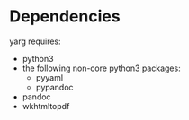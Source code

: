 # Dependencies

yarg requires:

* python3
* the following non-core python3 packages:
    * pyyaml
    * pypandoc
* pandoc
* wkhtmltopdf